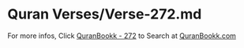 # Quran Verses/Verse-272.md 

For more infos, Click [QuranBookk - 272](https://www.quranbookk.com/quran/search?q=272) to Search at [QuranBookk.com](http://quranbookk.com/)